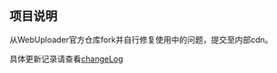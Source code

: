 ## 项目说明

从WebUploader官方仓库fork并自行修复使用中的问题，提交至内部cdn。

具体更新记录请查看[changeLog](https://github.com/ct-adc/webuploader/blob/master%400.1.5/changLog.md)
